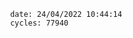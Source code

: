 

                date: 24/04/2022 10:44:14
                cycles: 77940

                         
